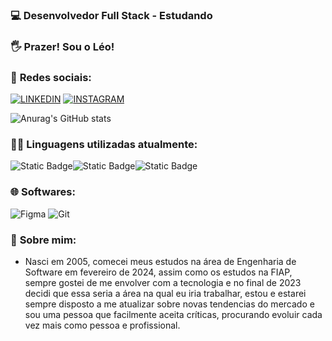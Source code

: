 ### 💻 **Desenvolvedor Full Stack - Estudando**
### 🖐 **Prazer! Sou o Léo!**

### 📱 **Redes sociais**:
[![LINKEDIN](https://img.shields.io/badge/linkedin-%230077B5.svg?style=for-the-badge&logo=linkedin&logoColor=white)](https://www.linkedin.com/in/leonardo-rocha-scarpitta-26a28629b/)
[![INSTAGRAM](https://img.shields.io/badge/Instagram-E4405F?style=for-the-badge&logo=instagram&logoColor=white)](https://instagram.com/leonardo.rscarpitta)

![Anurag's GitHub stats](https://github-readme-stats.vercel.app/api?username=leonardorscarpitta&show_icons=true&theme=radical)

### 👨‍💻 **Linguagens utilizadas atualmente**:
![Static Badge](https://img.shields.io/badge/HTML5%20-%20%23141e32?style=flat&logo=html5&logoColor=%23E34F26)![Static Badge](https://img.shields.io/badge/CSS3%20-%20%23141e32?style=flat&logo=CSS3&logoColor=%231572B6)![Static Badge](https://img.shields.io/badge/JavaScript%20-%20%23141e32?style=flat&logo=javascript&logoColor=%23F7DF1E)


### 🌐 **Softwares**:
![Figma](https://img.shields.io/badge/Figma-%23071329?style=flat&logo=figma&logoColor=%23F24E1E) ![Git](https://img.shields.io/badge/Git-%23071329?style=flat&logo=git&logoColor=%23F05032)

### 📑 **Sobre mim**:
- Nasci em 2005, comecei meus estudos na área de Engenharia de Software em fevereiro de 2024, assim como os estudos na FIAP, sempre gostei de me envolver com a tecnologia e no final de 2023 decidi que essa seria a área na qual eu iria trabalhar, estou e estarei sempre disposto a me atualizar sobre novas tendencias do mercado e sou uma pessoa que facilmente aceita críticas, procurando evoluir cada vez mais como pessoa e profissional.

